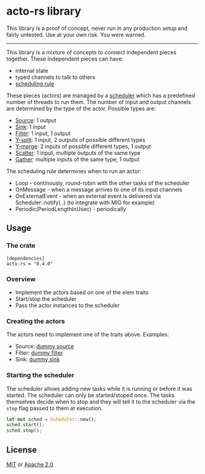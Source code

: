 # acto-rs library

This library is a proof of concept, never run in any production setup and fairly untested. Use at your own risk. You were warned.

---

This library is a mixture of concepts to connect independent pieces together. These independent pieces can have:

- internal state
- typed channels to talk to others
- [scheduling rule](./src/lib.rs)

These pieces (actors) are managed by a [scheduler](./src/scheduler/mod.rs) which has a predefined number of threads to run them. The number of input and output channels are determined by the type of the actor. Possible types are:

- [Source](./src/elem/source.rs): 1 output
- [Sink](./src/elem/sink.rs): 1 input
- [Filter](./src/elem/filter.rs): 1 input, 1 output
- [Y-split](./src/elem/ysplit.rs): 1 input, 2 outputs of possible different types
- [Y-merge](./src/elem/ymerge.rs): 2 inputs of possible different types, 1 output
- [Scatter](./src/elem/scatter.rs): 1 input, multiple outputs of the same type
- [Gather](./src/elem/gather.rs): multiple inputs of the same type, 1 output

The scheduling rule determines when to run an actor:

- Loop - continously, round-robin with the other tasks of the scheduler
- OnMessage - when a message arrives to one of its input channels
- OnExternalEvent - when an external event is delivered via Scheduler::notify(..) (to integrate with MIO for example)
- Periodic(PeriodLengthInUsec) - periodically

## Usage

### The crate

```
[dependencies]
acto-rs = "0.4.0"
```

### Overview

- Implement the actors based on one of the elem traits
- Start/stop the scheduler
- Pass the actor instances to the scheduler

### Creating the actors

The actors need to implement one of the traits above. Examples:

- Source: [dummy source](/src/sample/dummy_source.rs)
- Filter: [dummy filter](/src/sample/dummy_source.rs)
- Sink: [dummy sink](/src/sample/dummy_source.rs)

### Starting the scheduler

The scheduler allows adding new tasks while it is running or before it was started. The scheduler can only be started/stoped once. The tasks themselves decide when to stop and they will tell it to the scheduler via the `stop` flag passed to them at execution.

```rust
let mut sched = Scheduler::new();
sched.start();
sched.stop();
```

## License

[MIT](./LICENSE-MIT) or [Apache 2.0](./LICENSE-APACHE)
